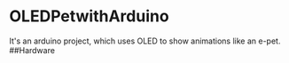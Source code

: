 # OLEDPetwithArduino
It's an arduino project, which uses OLED to show animations like an e-pet.
##Hardware

